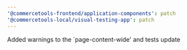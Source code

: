 ```yaml
---
'@commercetools-frontend/application-components': patch
'@commercetools-local/visual-testing-app': patch
---
```


Added warnings to the `page-content-wide' and tests update
